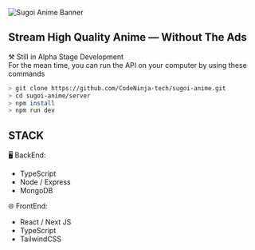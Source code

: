 ![Sugoi Anime Banner](https://user-images.githubusercontent.com/70282966/199335441-793ccd5d-8a71-4b72-8e81-11c89ce746ae.png)

Stream High Quality Anime — Without The Ads 
-
⚒️ Still in Alpha Stage Development  
For the mean time, you can run the API on your computer by using these commands
```bash
> git clone https://github.com/CodeNinja-tech/sugoi-anime.git
> cd sugoi-anime/server
> npm install
> npm run dev
```

STACK
-
🖥️ BackEnd: 
- TypeScript
- Node / Express
- MongoDB

🌐 FrontEnd:
- React / Next JS
- TypeScript
- TailwindCSS
